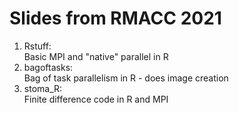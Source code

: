 # Slides from RMACC 2021
1. Rstuff:<br>Basic MPI and "native" parallel in R
1. bagoftasks:<br>Bag of task parallelism in R - does image creation
1. stoma_R:<br>Finite difference code in R and MPI
